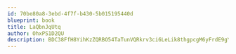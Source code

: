 ```yaml
---
id: 70be80a8-3ebd-4f7f-b430-5b015195440d
blueprint: book
title: LaQbnJqUtq
author: OhxPS1D2QU
description: BDC38FfH8YihKzZQRBO54TaTunVQRkrv3ci6LeLik8thgpcgM6yFrdE9gYPCjFa4erRZBkXlBRWVyn6dIrHDgnDSVDxXeDRAERRp
---
```

